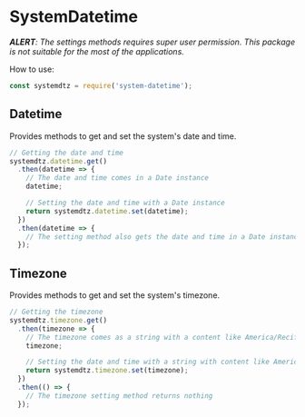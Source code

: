 # SystemDatetime

_**ALERT**: The settings methods requires super user permission. This package is not suitable for the most of the applications._

How to use:

```javascript
const systemdtz = require('system-datetime');
```

## Datetime

Provides methods to get and set the system's date and time.

```javascript
// Getting the date and time
systemdtz.datetime.get()
  .then(datetime => {
    // The date and time comes in a Date instance
    datetime;

    // Setting the date and time with a Date instance
    return systemdtz.datetime.set(datetime);
  })
  .then(datetime => {
    // The setting method also gets the date and time in a Date instance
  });
```

## Timezone

Provides methods to get and set the system's timezone.

```javascript
// Getting the timezone
systemdtz.timezone.get()
  .then(timezone => {
    // The timezone comes as a string with a content like America/Recife
    timezone;

    // Setting the date and time with a string with content like America/Recife
    return systemdtz.timezone.set(timezone);
  })
  .then(() => {
    // The timezone setting method returns nothing
  });
```
